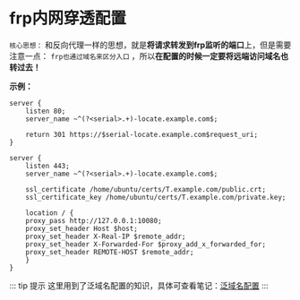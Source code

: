 # frp内网穿透配置

`核心思想：` 和反向代理一样的思想，就是**将请求转发到frp监听的端口**上，但是需要注意一点： `frp也通过域名来区分入口` ，所以**在配置的时候一定要将远端访问域名也转过去！**

**示例：**

```nginx
server {
	listen 80;
	server_name ~^(?<serial>.+)-locate.example.com$;

	return 301 https://$serial-locate.example.com$request_uri;
}

server {
	listen 443;
	server_name ~^(?<serial>.+)-locate.example.com$;

	ssl_certificate /home/ubuntu/certs/T.example.com/public.crt;
	ssl_certificate_key /home/ubuntu/certs/T.example.com/private.key;

	location / {
    proxy_pass http://127.0.0.1:10080;
    proxy_set_header Host $host;
    proxy_set_header X-Real-IP $remote_addr;
    proxy_set_header X-Forwarded-For $proxy_add_x_forwarded_for;
    proxy_set_header REMOTE-HOST $remote_addr;                       
	}
}
```

::: tip 提示
这里用到了泛域名配置的知识，具体可查看笔记：[泛域名配置](./泛域名配置.md)
:::